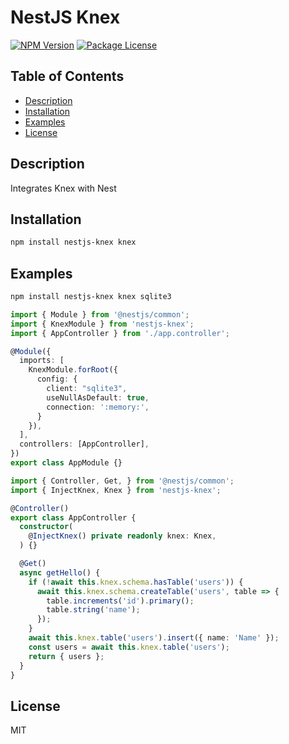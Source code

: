 # NestJS Knex

<a href="https://www.npmjs.com/package/nestjs-knex"><img src="https://img.shields.io/npm/v/nestjs-knex.svg" alt="NPM Version" /></a>
<a href="https://www.npmjs.com/package/nestjs-knex"><img src="https://img.shields.io/npm/l/nestjs-knex.svg" alt="Package License" /></a>

## Table of Contents

- [Description](#description)
- [Installation](#installation)
- [Examples](#examples)
- [License](#license)

## Description
Integrates Knex with Nest

## Installation

```bash
npm install nestjs-knex knex
```

## Examples
```bash
npm install nestjs-knex knex sqlite3
```

```ts
import { Module } from '@nestjs/common';
import { KnexModule } from 'nestjs-knex';
import { AppController } from './app.controller';

@Module({
  imports: [
    KnexModule.forRoot({
      config: {
        client: "sqlite3",
        useNullAsDefault: true,
        connection: ':memory:',
      }
    }),
  ],
  controllers: [AppController],
})
export class AppModule {}
```

```ts
import { Controller, Get, } from '@nestjs/common';
import { InjectKnex, Knex } from 'nestjs-knex';

@Controller()
export class AppController {
  constructor(
    @InjectKnex() private readonly knex: Knex,
  ) {}

  @Get()
  async getHello() {
    if (!await this.knex.schema.hasTable('users')) {
      await this.knex.schema.createTable('users', table => {
        table.increments('id').primary();
        table.string('name');
      });
    }
    await this.knex.table('users').insert({ name: 'Name' });
    const users = await this.knex.table('users');
    return { users };
  }
}
```

## License

MIT
